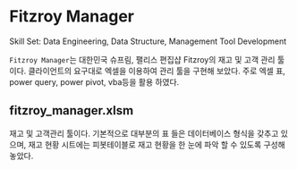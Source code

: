 # Fitzroy Manager

Skill Set: Data Engineering, Data Structure, Management Tool Development

`Fitzroy Manager`는 대한민국 슈프림, 팰리스 편집샵 Fitzroy의 재고 및 고객 관리 툴이다. 클라이언트의 요구대로 엑셀을 이용하여 관리 툴을 구현해 보았다. 주로 엑셀 표, power query, power pivot, vba등을 활용 하였다.

## fitzroy_manager.xlsm

재고 및 고객관리 툴이다. 기본적으로 대부분의 표 들은 데이터베이스 형식을 갖추고 있으며, 재고 현황 시트에는 피봇테이블로 재고 현황을 한 눈에 파악 할 수 있도록 구성해 놓았다.
